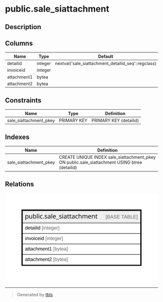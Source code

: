 # public.sale_siattachment

## Description

## Columns

| Name | Type | Default | Nullable | Children | Parents | Comment |
| ---- | ---- | ------- | -------- | -------- | ------- | ------- |
| detailid | integer | nextval('sale_siattachment_detailid_seq'::regclass) | false |  |  |  |
| invoiceid | integer |  | true |  |  |  |
| attachment1 | bytea |  | true |  |  |  |
| attachment2 | bytea |  | true |  |  |  |

## Constraints

| Name | Type | Definition |
| ---- | ---- | ---------- |
| sale_siattachment_pkey | PRIMARY KEY | PRIMARY KEY (detailid) |

## Indexes

| Name | Definition |
| ---- | ---------- |
| sale_siattachment_pkey | CREATE UNIQUE INDEX sale_siattachment_pkey ON public.sale_siattachment USING btree (detailid) |

## Relations

![er](public.sale_siattachment.svg)

---

> Generated by [tbls](https://github.com/k1LoW/tbls)
